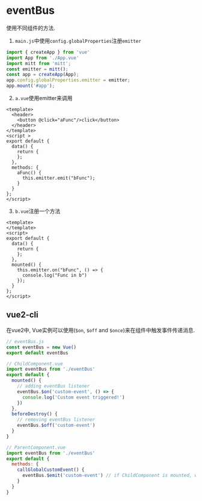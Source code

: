 # eventBus



使用不同组件的方法.


1. `main.js`中使用`config.globalProperties`注册`emitter`

```js
import { createApp } from 'vue'
import App from './App.vue'
import mitt from 'mitt';
const emitter = mitt();
const app = createApp(App);
app.config.globalProperties.emitter = emitter;
app.mount('#app');
```

2. `a.vue`使用emitter来调用
```vue
<template>
  <header>
    <button @click="aFunc"/>click</button>
  </header>
</template>
<script >
export default { 
  data() {
    return {
    };
  },
  methods: {
    aFunc() {
      this.emitter.emit("bFunc");
    }
  }
};
</script>
```

3. `b.vue`注册一个方法
```vue
<template>
</template>
<script>
export default {
  data() {
    return {
    };
  },
  mounted() { 
    this.emitter.on("bFunc", () => {
      console.log("Func in b")
    });
  }
};
</script>
```


## vue2-cli
在vue2中, Vue实例可以使用(`$on`, `$off` and `$once`)来在组件中触发事件传递消息.


```js
// eventBus.js
const eventBus = new Vue()
export default eventBus
```

```js
// ChildComponent.vue
import eventBus from './eventBus'
export default {
  mounted() {
    // adding eventBus listener
    eventBus.$on('custom-event', () => {
      console.log('Custom event triggered!')
    })
  },
  beforeDestroy() {
    // removing eventBus listener
    eventBus.$off('custom-event')
  }
}
```

```js
// ParentComponent.vue
import eventBus from './eventBus'
export default {
  methods: {
    callGlobalCustomEvent() {
      eventBus.$emit('custom-event') // if ChildComponent is mounted, we will have a message in the console
    }
  }
}
```